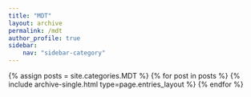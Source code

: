 ```yaml
---
title: "MDT"
layout: archive
permalink: /mdt
author_profile: true
sidebar:
    nav: "sidebar-category"
---
```



{% assign posts = site.categories.MDT %}
{% for post in posts %} {% include archive-single.html type=page.entries_layout %} {% endfor %}